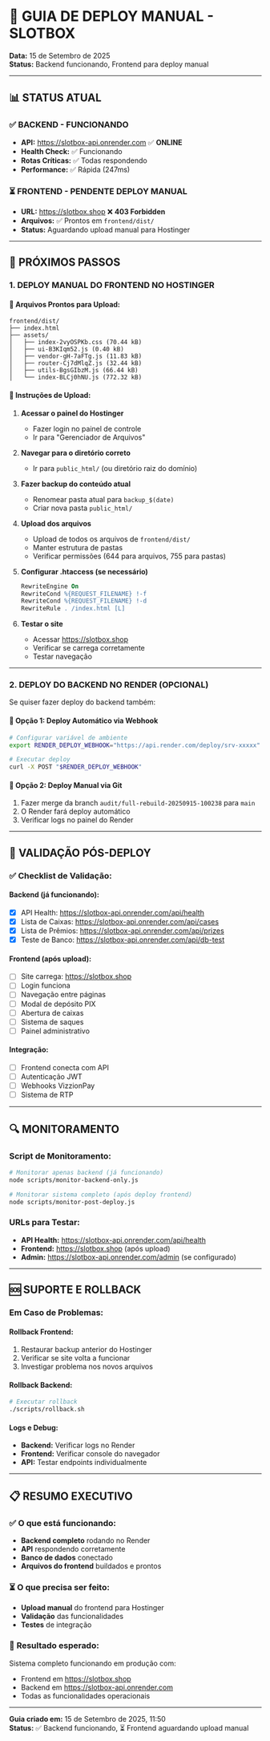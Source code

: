 # 🚀 GUIA DE DEPLOY MANUAL - SLOTBOX

**Data:** 15 de Setembro de 2025  
**Status:** Backend funcionando, Frontend para deploy manual

---

## 📊 **STATUS ATUAL**

### ✅ **BACKEND - FUNCIONANDO**
- **API:** https://slotbox-api.onrender.com ✅ **ONLINE**
- **Health Check:** ✅ Funcionando
- **Rotas Críticas:** ✅ Todas respondendo
- **Performance:** ✅ Rápida (247ms)

### ⏳ **FRONTEND - PENDENTE DEPLOY MANUAL**
- **URL:** https://slotbox.shop ❌ **403 Forbidden**
- **Arquivos:** ✅ Prontos em `frontend/dist/`
- **Status:** Aguardando upload manual para Hostinger

---

## 🎯 **PRÓXIMOS PASSOS**

### 1. **DEPLOY MANUAL DO FRONTEND NO HOSTINGER**

#### 📁 **Arquivos Prontos para Upload:**
```
frontend/dist/
├── index.html
├── assets/
│   ├── index-2vyOSPKb.css (70.44 kB)
│   ├── ui-B3KIqm52.js (0.40 kB)
│   ├── vendor-gH-7aFTg.js (11.83 kB)
│   ├── router-Cj7dMlqZ.js (32.44 kB)
│   ├── utils-BgsGIbzM.js (66.44 kB)
│   └── index-BLCj0hNU.js (772.32 kB)
```

#### 🔧 **Instruções de Upload:**

1. **Acessar o painel do Hostinger**
   - Fazer login no painel de controle
   - Ir para "Gerenciador de Arquivos"

2. **Navegar para o diretório correto**
   - Ir para `public_html/` (ou diretório raiz do domínio)

3. **Fazer backup do conteúdo atual**
   - Renomear pasta atual para `backup_$(date)`
   - Criar nova pasta `public_html/`

4. **Upload dos arquivos**
   - Upload de todos os arquivos de `frontend/dist/`
   - Manter estrutura de pastas
   - Verificar permissões (644 para arquivos, 755 para pastas)

5. **Configurar .htaccess (se necessário)**
   ```apache
   RewriteEngine On
   RewriteCond %{REQUEST_FILENAME} !-f
   RewriteCond %{REQUEST_FILENAME} !-d
   RewriteRule . /index.html [L]
   ```

6. **Testar o site**
   - Acessar https://slotbox.shop
   - Verificar se carrega corretamente
   - Testar navegação

---

### 2. **DEPLOY DO BACKEND NO RENDER (OPCIONAL)**

Se quiser fazer deploy do backend também:

#### 🔧 **Opção 1: Deploy Automático via Webhook**
```bash
# Configurar variável de ambiente
export RENDER_DEPLOY_WEBHOOK="https://api.render.com/deploy/srv-xxxxx"

# Executar deploy
curl -X POST "$RENDER_DEPLOY_WEBHOOK"
```

#### 🔧 **Opção 2: Deploy Manual via Git**
1. Fazer merge da branch `audit/full-rebuild-20250915-100238` para `main`
2. O Render fará deploy automático
3. Verificar logs no painel do Render

---

## 🧪 **VALIDAÇÃO PÓS-DEPLOY**

### ✅ **Checklist de Validação:**

#### **Backend (já funcionando):**
- [x] API Health: https://slotbox-api.onrender.com/api/health
- [x] Lista de Caixas: https://slotbox-api.onrender.com/api/cases
- [x] Lista de Prêmios: https://slotbox-api.onrender.com/api/prizes
- [x] Teste de Banco: https://slotbox-api.onrender.com/api/db-test

#### **Frontend (após upload):**
- [ ] Site carrega: https://slotbox.shop
- [ ] Login funciona
- [ ] Navegação entre páginas
- [ ] Modal de depósito PIX
- [ ] Abertura de caixas
- [ ] Sistema de saques
- [ ] Painel administrativo

#### **Integração:**
- [ ] Frontend conecta com API
- [ ] Autenticação JWT
- [ ] Webhooks VizzionPay
- [ ] Sistema de RTP

---

## 🔍 **MONITORAMENTO**

### **Script de Monitoramento:**
```bash
# Monitorar apenas backend (já funcionando)
node scripts/monitor-backend-only.js

# Monitorar sistema completo (após deploy frontend)
node scripts/monitor-post-deploy.js
```

### **URLs para Testar:**
- **API Health:** https://slotbox-api.onrender.com/api/health
- **Frontend:** https://slotbox.shop (após upload)
- **Admin:** https://slotbox-api.onrender.com/admin (se configurado)

---

## 🆘 **SUPORTE E ROLLBACK**

### **Em Caso de Problemas:**

#### **Rollback Frontend:**
1. Restaurar backup anterior do Hostinger
2. Verificar se site volta a funcionar
3. Investigar problema nos novos arquivos

#### **Rollback Backend:**
```bash
# Executar rollback
./scripts/rollback.sh
```

#### **Logs e Debug:**
- **Backend:** Verificar logs no Render
- **Frontend:** Verificar console do navegador
- **API:** Testar endpoints individualmente

---

## 📋 **RESUMO EXECUTIVO**

### ✅ **O que está funcionando:**
- **Backend completo** rodando no Render
- **API** respondendo corretamente
- **Banco de dados** conectado
- **Arquivos do frontend** buildados e prontos

### ⏳ **O que precisa ser feito:**
- **Upload manual** do frontend para Hostinger
- **Validação** das funcionalidades
- **Testes** de integração

### 🎯 **Resultado esperado:**
Sistema completo funcionando em produção com:
- Frontend em https://slotbox.shop
- Backend em https://slotbox-api.onrender.com
- Todas as funcionalidades operacionais

---

**Guia criado em:** 15 de Setembro de 2025, 11:50  
**Status:** ✅ Backend funcionando, ⏳ Frontend aguardando upload manual

